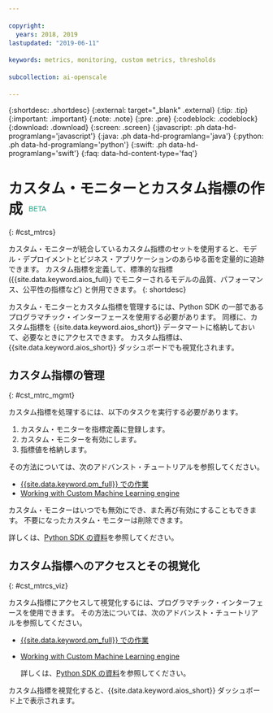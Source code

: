 ```yaml
---

copyright:
  years: 2018, 2019
lastupdated: "2019-06-11"

keywords: metrics, monitoring, custom metrics, thresholds

subcollection: ai-openscale

---
```


{:shortdesc: .shortdesc}
{:external: target="_blank" .external}
{:tip: .tip}
{:important: .important}
{:note: .note}
{:pre: .pre}
{:codeblock: .codeblock}
{:download: .download}
{:screen: .screen}
{:javascript: .ph data-hd-programlang='javascript'}
{:java: .ph data-hd-programlang='java'}
{:python: .ph data-hd-programlang='python'}
{:swift: .ph data-hd-programlang='swift'}
{:faq: data-hd-content-type='faq'}

# カスタム・モニターとカスタム指標の作成 ![ベータ・タグ](images/beta.png)
{: #cst_mtrcs}

カスタム・モニターが統合しているカスタム指標のセットを使用すると、モデル・デプロイメントとビジネス・アプリケーションのあらゆる面を定量的に追跡できます。 カスタム指標を定義して、標準的な指標 ({{site.data.keyword.aios_full}} でモニターされるモデルの品質、パフォーマンス、公平性の指標など) と併用できます。
{: shortdesc}

カスタム・モニターとカスタム指標を管理するには、Python SDK の一部であるプログラマチック・インターフェースを使用する必要があります。 同様に、カスタム指標を {{site.data.keyword.aios_short}} データマートに格納しておいて、必要なときにアクセスできます。 カスタム指標は、{{site.data.keyword.aios_short}} ダッシュボードでも視覚化されます。

## カスタム指標の管理
{: #cst_mtrc_mgmt}

カスタム指標を処理するには、以下のタスクを実行する必要があります。

1. カスタム・モニターを指標定義に登録します。
2. カスタム・モニターを有効にします。
3. 指標値を格納します。

その方法については、次のアドバンスト・チュートリアルを参照してください。

- [{{site.data.keyword.pm_full}} での作業](https://github.com/pmservice/ai-openscale-tutorials/blob/master/notebooks/Watson%20OpenScale%20and%20Watson%20ML%20Engine.ipynb)
- [Working with Custom Machine Learning engine](https://github.com/pmservice/ai-openscale-tutorials/blob/master/notebooks/AI%20OpenScale%20and%20Custom%20ML%20Engine.ipynb)

カスタム・モニターはいつでも無効にでき、また再び有効にすることもできます。 不要になったカスタム・モニターは削除できます。

詳しくは、[Python SDK の資料](http://ai-openscale-python-client.mybluemix.net/)を参照してください。

## カスタム指標へのアクセスとその視覚化
{: #cst_mtrcs_viz}

カスタム指標にアクセスして視覚化するには、プログラマチック・インターフェースを使用できます。 その方法については、次のアドバンスト・チュートリアルを参照してください。

- [{{site.data.keyword.pm_full}} での作業](https://github.com/pmservice/ai-openscale-tutorials/blob/master/notebooks/Watson%20OpenScale%20and%20Watson%20ML%20Engine.ipynb)
- [Working with Custom Machine Learning engine](https://github.com/pmservice/ai-openscale-tutorials/blob/master/notebooks/AI%20OpenScale%20and%20Custom%20ML%20Engine.ipynb)

   詳しくは、[Python SDK の資料](http://ai-openscale-python-client.mybluemix.net/)を参照してください。

カスタム指標を視覚化すると、{{site.data.keyword.aios_short}} ダッシュボード上で表示されます。

<!---
![screen shot with metrics from Advanced Tutorial](images/adv_tutorial_metrics.png)
--->
